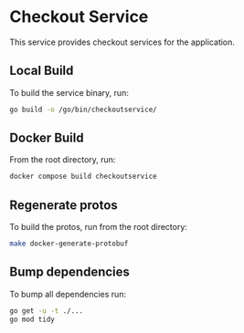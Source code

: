 # Checkout Service

This service provides checkout services for the application.

## Local Build

To build the service binary, run:

```sh
go build -o /go/bin/checkoutservice/
```

## Docker Build

From the root directory, run:

```sh
docker compose build checkoutservice
```

## Regenerate protos

To build the protos, run from the root directory:

```sh
make docker-generate-protobuf
```

## Bump dependencies

To bump all dependencies run:

```sh
go get -u -t ./...
go mod tidy
```
